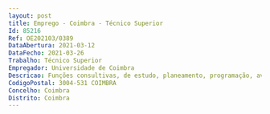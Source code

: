 ```yaml
--- 
layout: post
title: Emprego - Coimbra - Técnico Superior
Id: 85216
Ref: OE202103/0389
DataAbertura: 2021-03-12
DataFecho: 2021-03-26
Trabalho: Técnico Superior
Empregador: Universidade de Coimbra
Descricao: Funções consultivas, de estudo, planeamento, programação, avaliação e aplicação de métodos e processos de natureza técnica e ou científica, que fundamentam e preparam a decisão, exercidas com responsabilidade e autonomia técnica, ainda que com enquadramento superior qualificado, bem como de outras atividades de apoio especializado, nas áreas da atuação operativas da estrutura em que se insere o posto de trabalho, designadamente  Desenho de experiências incluindo aquisição e análise de dados, em realidade virtual, movimentos oculares, electroencefalografia e no âmbito do projeto PCIF SSO 0082 2018. Os candidatos deverão ser detentores de competências em Engenharia Biomédica ou Psicologia Experimental, que permitam adquirir e analisar dados de Experiências Aplicação de Técnicas de Machine Learning, Movimentos Oculares e Realidade Virtual, neurofisiologia e neuroimagem
CodigoPostal: 3004-531 COIMBRA
Concelho: Coimbra
Distrito: Coimbra
--- 
```

